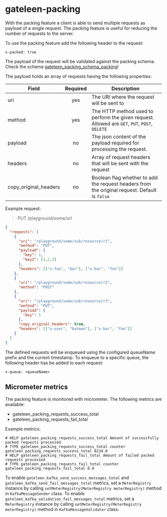 # gateleen-packing

With the packing feature a client is able to send multiple requests as payload of a single request. The packing feature is useful for reducing the number of requests to the server.

To use the packing feature add the following header to the request:

```
x-packed: true
```
The payload of the request will be validated against the packing schema. Check the schema [gateleen_packing_schema_packing](src/main/resources/gateleen_packing_schema_packing)!

The payload holds an array of requests having the following properties:

| Field                 | Required | Description                                                                                   | 
|-----------------------|:--------:|-----------------------------------------------------------------------------------------------|
| uri                   |   yes    | The URI where the request will be sent to                                                     |
| method                |   yes    | The HTTP method used to perform the given request. Allowed are `GET`, `PUT`, `POST`, `DELETE` |
| payload               |    no    | The json content of the payload required for processing the request.                          |
| headers               |    no    | Array of request headers that will be sent with the request                                   |
| copy_original_headers |    no    | Boolean flag whether to add the request headers from the original request. Default is `false` |

Example request:

> PUT /playground/some/url

```json
{
  "requests": [
    {
      "uri": "/playground/some/sub/resource/r1",
      "method": "PUT",
      "payload": {
        "key": 1,
        "key2": [1,2,3]
      },
      "headers": [["x-foo", "bar"], ["x-bar", "foo"]]
    },
    {
      "uri": "/playground/some/sub/resource/r2",
      "method": "POST"
    },
    {
      "uri": "/playground/some/sub/resource/r3",
      "method": "PUT",
      "payload": {
        "key": 5
      },
      "copy_original_headers": true,
      "headers": [["x-user", "batman"], ["x-bar", "foo"]]
    }    
  ]
}
```
The defined requests will be enqueued using the configured queueName prefix and the current timestamp. To enqueue to a specific queue, the following header has be added to each request:

```
x-queue: <queueName>
```

## Micrometer metrics
The packing feature is monitored with micrometer. The following metrics are available:
* gateleen_packing_requests_success_total
* gateleen_packing_requests_fail_total

Example metrics:

```
# HELP gateleen_packing_requests_success_total Amount of successfully packed requests processed
# TYPE gateleen_packing_requests_success_total counter
gateleen_packing_requests_success_total 8234.0
# HELP gateleen_packing_requests_fail_total Amount of failed packed requests processed
# TYPE gateleen_packing_requests_fail_total counter
gateleen_packing_requests_fail_total 0.0
```

To enable `gateleen_kafka_send_success_messages_total` and `gateleen_kafka_send_fail_messages_total` metrics, set a `MeterRegistry` instance by calling `setMeterRegistry(MeterRegistry meterRegistry)` method in `KafkaMessageSender` class.
To enable `gateleen_kafka_validation_fail_messages_total` metrics, set a `MeterRegistry` instance by calling `setMeterRegistry(MeterRegistry meterRegistry)` method in `KafkaMessageValidator` class.